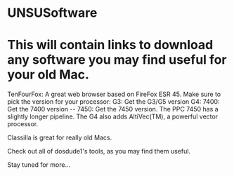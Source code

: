# UNSUSoftware
# This will contain links to download any software you may find useful for your old Mac.

TenFourFox: A great web browser based on FireFox ESR 45. Make sure to pick the version for your processor:
  G3: Get the G3/G5 version
  G4: 7400: Get the 7400 version -- 7450: Get the 7450 version. The PPC 7450 has a slightly longer pipeline. The G4 also adds AltiVec(TM), a powerful vector processor.
  
  Classilla is great for really old Macs. 
  
  Check out all of dosdude1's tools, as you may find them useful. 
  
Stay tuned for more...
